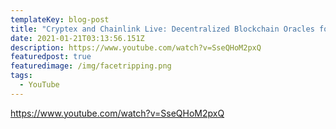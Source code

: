 ```yaml
---
templateKey: blog-post
title: "Cryptex and Chainlink Live: Decentralized Blockchain Oracles for DeFi Indexes"
date: 2021-01-21T03:13:56.151Z
description: https://www.youtube.com/watch?v=SseQHoM2pxQ
featuredpost: true
featuredimage: /img/facetripping.png
tags:
  - YouTube
---
```

https://www.youtube.com/watch?v=SseQHoM2pxQ